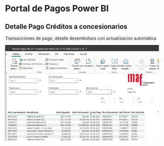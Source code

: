 # Portal de Pagos Power BI

## Detalle Pago Créditos a concesionarios
Transacciones de pago, detalle desembolsos con actualizacion automática

![alt text](image.png)